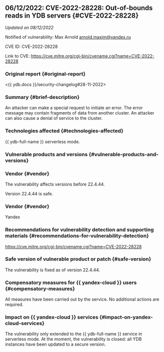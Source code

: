## 06/12/2022: CVE-2022-28228: Out-of-bounds reads in YDB servers {#CVE-2022-28228}

_Updated on 08/12/2022_

Notified of vulnerability: Max Arnold <arnold.maxim@yandex.ru>

CVE ID: CVE-2022-28228

Link to CVE: <https://cve.mitre.org/cgi-bin/cvename.cgi?name=CVE-2022-28228>

### Original report {#original-report}

<{{ ydb.docs }}/security-changelog#28-11-2022>

### Summary {#brief-description}

An attacker can make a special request to initiate an error. The error message may contain fragments of data from another cluster. An attacker can also cause a denial of service to the cluster.

### Technologies affected {#technologies-affected}

{{ ydb-full-name }} serverless mode.

### Vulnerable products and versions {#vulnerable-products-and-versions}
### Vendor {#vendor}

The vulnerability affects versions before 22.4.44.

Version 22.4.44 is safe.

### Vendor {#vendor}

Yandex

### Recommendations for vulnerability detection and supporting materials {#recommendations-for-vulnerability-detection}

<https://cve.mitre.org/cgi-bin/cvename.cgi?name=CVE-2022-28228>

### Safe version of vulnerable product or patch {#safe-version}

The vulnerability is fixed as of version 22.4.44.

### Compensatory measures for {{ yandex-cloud }} users {#compensatory-measures}

All measures have been carried out by the service. No additional actions are required.

### Impact on {{ yandex-cloud }} services {#impact-on-yandex-cloud-services}

The vulnerability only extended to the {{ ydb-full-name }} service in serverless mode. At the moment, the vulnerability is closed: all YDB instances have been updated to a secure version.
